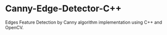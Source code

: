 # Canny-Edge-Detector-C++
Edges Feature Detection by Canny algorithm implementation using C++ and OpenCV.
